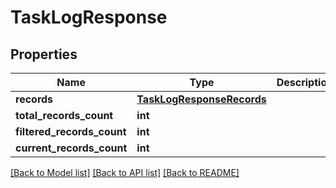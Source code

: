 # TaskLogResponse


## Properties
Name | Type | Description | Notes
------------ | ------------- | ------------- | -------------
**records** | [**TaskLogResponseRecords**](TaskLogResponseRecords.md) |  | 
**total_records_count** | **int** |  | 
**filtered_records_count** | **int** |  | 
**current_records_count** | **int** |  | 

[[Back to Model list]](../README.md#documentation-for-models) [[Back to API list]](../README.md#documentation-for-api-endpoints) [[Back to README]](../README.md)


